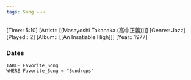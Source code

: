 ```yaml
---
tags: Song ⭐⭐⭐ 
---
```

[Time:: 5:10]
[Artist:: [[Masayoshi Takanaka (高中正義)]]]
[Genre:: Jazz]
[Played:: 2]
[Album:: [[An Insatiable High]]]
[Year:: 1977]
### Dates
````dataview
TABLE Favorite_Song
WHERE Favorite_Song = "Sundrops"
````